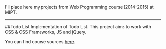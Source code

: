 I'll place here my projects from Web Programming course (2014-2015) at MIPT.
__________________

##Todo List
Implementation of Todo List. This project aims to work with CSS & CSS Frameworks, JS and jQuery.


You can find course sources [here](https://github.com/vpavlenko/web-programming).
